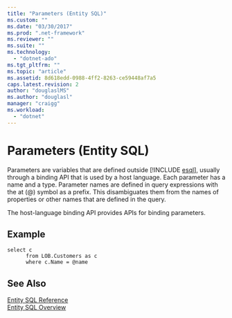 ```yaml
---
title: "Parameters (Entity SQL)"
ms.custom: ""
ms.date: "03/30/2017"
ms.prod: ".net-framework"
ms.reviewer: ""
ms.suite: ""
ms.technology: 
  - "dotnet-ado"
ms.tgt_pltfrm: ""
ms.topic: "article"
ms.assetid: 8d618edd-0988-4ff2-8263-ce59448af7a5
caps.latest.revision: 2
author: "douglaslMS"
ms.author: "douglasl"
manager: "craigg"
ms.workload: 
  - "dotnet"
---
```

# Parameters (Entity SQL)
Parameters are variables that are defined outside [!INCLUDE [esql](../../../../../../includes/esql-md.md)], usually through a binding API that is used by a host language. Each parameter has a name and a type. Parameter names are defined in query expressions with the at (@) symbol as a prefix. This disambiguates them from the names of properties or other names that are defined in the query.  
  
 The host-language binding API provides APIs for binding parameters.  
  
## Example  
  
```  
select c   
      from LOB.Customers as c   
      where c.Name = @name  
```  
  
## See Also  
 [Entity SQL Reference](../../../../../../docs/framework/data/adonet/ef/language-reference/entity-sql-reference.md)  
 [Entity SQL Overview](../../../../../../docs/framework/data/adonet/ef/language-reference/entity-sql-overview.md)
